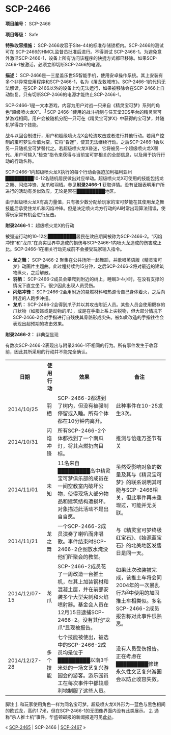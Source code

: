 # SCP-2466
                        


**项目编号：** SCP-2466

**项目等级：** Safe

**特殊收容措施：** SCP-2466收容于Site-44的标准存储锁柜内。SCP-2466的测试可在 SCP-2466的HMCL监督员批准后进行。不得测试 SCP-2466-1。为避免意外激活SCP-2466-1，设备上所有访问该程序的快捷方式都已移除。如果SCP-2466-1被激活，必须立即切断SCP-2466的电源。

**描述：** SCP-2466是一三星盖乐世S5智能手机，使用安卓操作系统。其上安装有多个非异常应用程序和SCP-2466-1，名为《屠龙救城市》。SCP-2466-1的代码无法解读，在SCP-2466以外的设备上均无法运行，如果被移除会在SCP-2466上自动恢复。只有切断SCP-2466的电源才能终止SCP-2466-1。

SCP-2466-1是一文本游戏，内容为用户对战一只来自《精灵宝可梦》系列的角色“超级喷火龙X”。<sup class='footnoteref'>
 <a shape='rect' class='footnoteref' id='footnoteref-1' href='javascript:;' onclick='WIKIDOT.page.utils.scrollToReference(&apos;footnote-1&apos;)'>1</a>
</sup>SCP-2466-1使用的战斗机制与任天堂3DS平台的精灵宝可梦游戏相同。用户会被随机分配一只可在《精灵宝可梦X》中获得的宝可梦，并随机学得四个技能。

战斗以回合制进行，用户和超级喷火龙X会轮流攻击或者进行其他行动。若用户控制的宝可梦生命值为空，它将“昏迷”，使其无法继续行动。之后SCP-2466-1会以另一只随机宝可梦替代之。若超级喷火龙X昏迷，它将被另一个超级喷火龙X替代。用户可输入“检查”指令来获得与当前宝可梦相关的全部信息，以及用于执行行动的行动名称。

SCP-2466-1内超级喷火龙X执行的每个行动会强迫加利福利亚州█████████10-12名随机居民做出对应举动。超级喷火龙X可使用的技能包括龙之舞、闪焰冲锋、龙爪和羽栖。参见**附录2466-1** 获取详情。没有证据表明用户所进行的活动有类似效应，无论是否在█████████地区。

由于超级喷火龙X有高力量值，只有极少数分配给玩家的宝可梦能在其使用龙之舞技能后承受住龙爪和闪焰冲锋。但是决定喷火龙方行动的AI时常出现算法错误，使得玩家常有机会进行反击。

**附录2466-1：** 超级喷火龙X的行动

被强迫行动的10-12名█████████居民在效应期间被称为SCP-2466-2。“闪焰冲锋”和“龙爪”在真实世界中造成的损伤与SCP-2466-1内喷火龙造成的伤害成正比。SCP-2466-1在相关行动完成前不会接受玩家输入指令。

- **龙之舞：** SCP-2466-2 聚集在公共场所一起舞蹈，并歌唱英语版《精灵宝可梦》动画片主题曲。此过程持续约15分钟，之后SCP-2466-2将对最近的建筑物纵火，之后解散。
- **羽栖：** SCP-2466-2成员会攀爬到附近的树上，睡眠3-4小时，在没有支撑的情况下直立坐下。很少因此出现人员受伤。
- **闪焰冲锋：** SCP-2466-2会用附近的易燃材料和热源令自己身体着火，之后向附近的人跑步冲撞。
- **龙爪：** SCP-2466-2会得到爪子并以其攻击附近人员。某些人员会使用既存的爪状物（如服饰或是动物的爪），或是在手指上系上尖锐物，但大部分情况下SCP-2466-2会对手指进行自残使其骨骼形成尖头。被如此改造的手指往往会表现出超预期的攻击效果。

**附录2466-2：** 非典型显现

有数次SCP-2466-2表现出与附录2466-1不相同的行为。所有事件发生于收容前，因此其所采用的行动并不能完全确认。

<table class='wiki-content-table'>
 <tr>
  <th colspan='1' rowspan='1'>&#26085;&#26399;</th>
  <th colspan='1' rowspan='1'>&#20351;&#29992;&#34892;&#21160;</th>
  <th colspan='1' rowspan='1'>&#25928;&#26524;</th>
  <th colspan='1' rowspan='1'>&#22791;&#27880;</th>
 </tr>
 <tr>
  <td colspan='1' rowspan='1'>2014/10/25</td>
  <td colspan='1' rowspan='1'>&#32701;&#26646;</td>
  <td colspan='1' rowspan='1'>SCP-2466-2&#37117;&#36827;&#21040;&#20102;&#26641;&#20869;&#65292;&#20294;&#27809;&#26377;&#34987;&#24378;&#21046;&#20572;&#30041;&#25110;&#20837;&#30561;&#12290;&#25152;&#26377;&#20010;&#20307;&#37117;&#22312;10&#20998;&#38047;&#20869;&#31163;&#24320;&#12290;</td>
  <td colspan='1' rowspan='1'>&#27492;&#31181;&#20107;&#20214;&#22312;10-25&#21457;&#29983;3&#27425;&#12290;</td>
 </tr>
 <tr>
  <td colspan='1' rowspan='1'>2014/10/31</td>
  <td colspan='1' rowspan='1'>&#38378;&#28976;&#20914;&#38155;</td>
  <td colspan='1' rowspan='1'>&#25152;&#26377;SCP-2466-2&#20010;&#20307;&#37117;&#25214;&#21040;&#20102;&#19968;&#20010;&#21335;&#29916;&#28783;&#65292;&#23558;&#20854;&#28857;&#29123;&#25172;&#21521;&#30446;&#26631;&#12290;</td>
  <td colspan='1' rowspan='1'>&#25512;&#27979;&#19982;&#24688;&#36898;&#19975;&#22307;&#33410;&#26377;&#20851;</td>
 </tr>
 <tr>
  <td colspan='1' rowspan='1'>2014/11/01</td>
  <td colspan='1' rowspan='1'>&#26410;&#30693;</td>
  <td colspan='1' rowspan='1'>11&#21517;&#26469;&#33258;&#9608;&#9608;&#9608;&#9608;&#9608;&#9608;&#9608;&#9608;&#9608;&#39640;&#20013;&#31934;&#28789;&#23453;&#21487;&#26790;&#20465;&#20048;&#37096;&#30340;&#25104;&#21592;&#22312;&#19968;&#38388;&#31354;&#25945;&#23460;&#20869;&#30772;&#22351;&#20844;&#29289;&#65292;&#20351;&#24471;&#29616;&#22330;&#22823;&#37096;&#20998;&#29289;&#21697;&#21644;&#24314;&#31569;&#32467;&#26500;&#36973;&#25439;&#22351;&#12290;&#23545;&#35937;&#25551;&#36848;&#27492;&#27963;&#21160;&#19981;&#26159;&#20986;&#33258;&#33258;&#24895;&#12290;</td>
  <td colspan='1' rowspan='1'>&#34429;&#28982;&#21463;&#24433;&#21709;&#23545;&#35937;&#30340;&#25968;&#37327;&#21450;&#20854;&#19982;&#12298;&#31934;&#28789;&#23453;&#21487;&#26790;&#12299;&#30340;&#32852;&#31995;&#35828;&#26126;&#20854;&#21487;&#33021;&#19982;SCP-2466&#30456;&#20851;&#65292;&#20294;&#27492;&#20107;&#20214;&#20877;&#26410;&#37325;&#29616;&#36807;&#65292;&#21487;&#33021;&#24182;&#26080;&#20851;&#32852;&#12290;</td>
 </tr>
 <tr>
  <td colspan='1' rowspan='1'>2014/11/21</td>
  <td colspan='1' rowspan='1'>&#40857;&#20043;&#33310;</td>
  <td colspan='1' rowspan='1'>&#19968;&#20010;SCP-2466-2&#25104;&#21592;&#28436;&#22863;&#20102;&#21895;&#21485;&#32780;&#38750;&#21809;&#27468;&#12290;&#20107;&#20214;&#32467;&#26463;&#26102;SCP-2466-2&#20225;&#22270;&#25918;&#27700;&#28153;&#27809;&#20182;&#20204;&#25152;&#32858;&#20250;&#30340;&#25945;&#22530;&#12290;</td>
  <td colspan='1' rowspan='1'>&#19982;&#12298;&#31934;&#28789;&#23453;&#21487;&#26790;&#32456;&#26497;&#32418;&#23453;&#30707;&#12299;&#12289;&#12298;&#22987;&#28304;&#34013;&#23453;&#30707;&#12299;&#30340;&#21271;&#32654;&#22320;&#21306;&#21457;&#21806;&#26085;&#26159;&#21516;&#19968;&#22825;&#12290;</td>
 </tr>
 <tr>
  <td colspan='1' rowspan='1'>2014/12/07-15</td>
  <td colspan='1' rowspan='1'>&#40857;&#29226;</td>
  <td colspan='1' rowspan='1'>SCP-2466-2&#25104;&#21592;&#33457;&#20102;&#19968;&#21608;&#25913;&#36896;&#19968;&#21488;&#25512;&#22303;&#26426;&#65292;&#22312;&#20854;&#19978;&#21152;&#35013;&#38050;&#26448;&#21644;&#28151;&#20957;&#22303;&#23618;&#65292;&#24182;&#22312;&#21069;&#37096;&#23433;&#35013;&#22810;&#20010;&#22823;&#22411;&#23574;&#21050;&#21644;&#28779;&#28976;&#21943;&#23556;&#22120;&#12290;&#22522;&#37329;&#20250;&#20154;&#21592;&#22312;12&#26376;15&#26085;&#36910;&#25429;SCP-2466-2&#12290;&#27809;&#26377;&#20854;&#20182;&#8220;&#40857;&#29226;&#8221;&#26174;&#29616;&#34987;&#25253;&#21578;&#12290;</td>
  <td colspan='1' rowspan='1'>&#22914;&#26524;&#27492;&#27425;&#25913;&#35013;&#34987;&#23436;&#25104;&#65292;&#35813;&#25512;&#22303;&#36710;&#23558;&#20250;&#21516;2004&#24180;&#30340;&#19968;&#27425;&#26292;&#20081;&#34892;&#20026;<sup class='footnoteref'><a shape='rect' class='footnoteref' id='footnoteref-2' href='javascript:;' onclick='WIKIDOT.page.utils.scrollToReference(&apos;footnote-2&apos;)'>2</a></sup>&#20013;&#20351;&#29992;&#30340;&#21152;&#22266;&#25512;&#22303;&#36710;&#30456;&#31867;&#20284;&#12290;&#22810;&#21517;SCP-2466-2&#25104;&#21592;&#25253;&#21578;&#31216;&#23545;&#27492;&#20107;&#20214;&#24456;&#29087;&#24713;&#12290;</td>
 </tr>
 <tr>
  <td colspan='1' rowspan='1'>2014/12/27-28</td>
  <td colspan='1' rowspan='1'>&#22810;&#20010;&#25216;&#33021;</td>
  <td colspan='1' rowspan='1'>&#19971;&#20010;&#25216;&#33021;&#34987;&#20351;&#20986;&#65292;&#34987;&#36873;&#20013;&#30340;SCP-2466-2&#25104;&#21592;&#22343;&#26159;&#20301;&#20110;&#9608;&#9608;&#9608;&#9608;&#9608;&#9608;&#9608;&#9608;&#9608;&#20197;&#21335;3&#21315;&#31859;&#22788;&#30340;&#19968;&#22330;&#25991;&#33402;&#22797;&#20852;&#28216;&#22253;&#20250;&#30340;&#28216;&#23458;&#12290;&#28216;&#20048;&#22253;&#21592;&#24037;&#22312;&#27599;&#27425;&#20107;&#20214;&#20013;&#37117;&#36739;&#39034;&#21033;&#22320;&#21046;&#26381;&#20102;&#36825;&#20123;&#20154;&#21592;&#12290;</td>
  <td colspan='1' rowspan='1'>&#27809;&#26377;&#20154;&#21592;&#21463;&#20260;&#25253;&#21578;&#12290;&#27491;&#22312;&#32771;&#34385;&#22312;&#9608;&#9608;&#9608;&#9608;&#9608;&#9608;&#9608;&#9608;&#9608;&#20462;&#24314;&#27704;&#20037;&#24615;&#25991;&#33402;&#22797;&#20852;&#28216;&#22253;&#20250;&#20197;&#38450;&#27490;&#25910;&#23481;&#22833;&#25928;&#12290;</td>
 </tr>
</table>

脚注
<a shape='rect' href='javascript:;' onclick='WIKIDOT.page.utils.scrollToReference(&apos;footnoteref-1&apos;)'>1</a>. 和玩家使用角色一样为同名宝可梦。超级喷火龙X外形为一蓝色与黑色相间的欧式龙，高约1.7米，但在SCP-2466-1的无图像界面内没有此类展示。
<a shape='rect' href='javascript:;' onclick='WIKIDOT.page.utils.scrollToReference(&apos;footnoteref-2&apos;)'>2</a>. 通称“杀人推土机”事件。华盛顿邮报的新闻报道可见[此处](http://www.washingtonpost.com/wp-dyn/articles/A18948-2004Jun5.html)。



« [SCP-2465](/scp-2465) | SCP-2466 | <a shape='rect' class='newpage' href='/scp-2467'>SCP-2467</a> »





                    